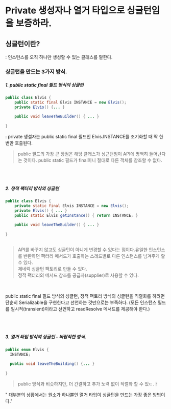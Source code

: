 # Private 생성자나 열거 타입으로 싱글턴임을 보증하라.



## 싱글턴이란?

: 인스턴스를 오직 하나만 생성할 수 있는 클래스를 말한다.


### 싱글턴을 만드는 3가지 방식. 

##### 1. public static final 필드 방식의 싱글턴

```java
public class Elvis {
    public static final Elvis INSTANCE = new Elvis();
    private Elvis() {... }
  
    public void leaveTheBuilder() { ... }
  
}
```
 : private 생설자는 public static final 필드인 Elvis.INSTANCE를 초기화할 때 딱 한번만 호출된다.
 
 > public 필드의 가장 큰 장점은 해당 클래스가 싱근턴임이 API에 명백히 들어난다는 것이다. public static 필드가 final이니 절대로 다른 객체를 참조할 수 없다.
 
 
<br>

<br>
 
##### 2. 정적 팩터리 방식의 싱글턴 


```java
public class Elvis {
    private static final Elvis INSTANCE = new Elvis();
    private Elvis() { ... }
    public static Elvis getInstance() { return INSTANCE; }
  
    public void leaveTheBuilder() { ... }
  
}
  
```

> API를 바꾸지 않고도 싱글턴이 아니게 변경할 수 있다는 점이다.유일한 인스턴스를 반환하던 팩터리 메서드가 호출하는 스레드별로 다른 인스턴스를 넘겨주게 할 수 있다. <br>
> 제네릭 싱글턴 팩토리로 만들 수 있다. <br>
> 정적 팩터리의 메서드 참조를 공급자(supplier)로 사용할 수 있다. 

<br>

 public static final 필드 방식의 싱글턴, 정적 팩토리 방식의 싱글턴을 직렬화를 하려면 단순히 Serializable을 구현한다고 선언하는 것만으로는 부족하다. 
 (모든 인스턴스 필드를 일시적(transient)이라고 선언하고 readResolve 메서드를 제공해야 한다.) 


<br>

<br>

##### 3. 열거 타입 방식의 싱글턴 - 바랍직한 방식. 

```java
public enum Elvis {
  INSTANCE; 
  
  public void leaveTheBuilding() {... }
  
}

```

> public 방식과 비슷하지만, 더 간결하고 추가 노력 없이 직렬화 할 수 있ㄷ.ㅏ

" 대부분의 상황에서는 원소가 하나뿐인 열거 타입이 싱글턴을 만드는 가장 좋은 방법이다."
